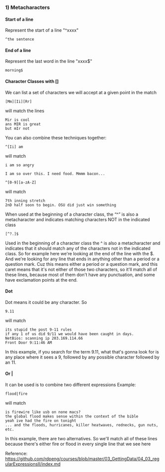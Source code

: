 ### 1) Metacharacters

#### Start of a line
Represent the start of a line "^xxxx"
```[javascript]
^the sentence
```

#### End of a line
Represent the last word in the line "xxxx$"
```[javascript]
morning$
```

#### Character Classes with []

We can list a set of characters we will accept at a given point in the match

```[javascript]
[Mm][Ii][Rr]
```
will match the lines
```[javascript]
Mir is cool
ans MIR is great
but mIr not
```
You can also combine these techniques together:
```[javascript]
^[Ii] am
```
will match
```[javascript]
i am so angry 

I am so over this. I need food. Mmmm bacon...
```
```[javascript]
^[0-9][a-zA-Z]
```
will match
```[javascript]
7th inning stretch
2nD half soon to begin. OSU did just win something
```
When used at the beginning of a character class, the “^” is also a metacharacter and indicates matching characters NOT in the indicated class
```[javascript]
[^?.]$
```
Used in the beginning of a character class the ^ is also a metacharacter and indicates that it should match any of the characters not in the indicated class. So for example here we're looking at the end of the line with the $. And we're looking for any line that ends in anything other than a period or a question mark. Cuz this means either a period or a question mark, and this caret means that it's not either of those two characters, so it'll match all of these lines, because most of them don't have any punctuation, and some have exclamation points at the end.

#### Dot
Dot means it could be any character. So 
```[javascript]
9.11
```
will match
```[javascript]
its stupid the post 9-11 rules
if any 1 of us did 9/11 we would have been caught in days.
NetBios: scanning ip 203.169.114.66
Front Door 9:11:46 AM
```
In this example, if you search for the term 9.11, what that's gonna look for is any place where it sees a 9, followed by any possible character followed by an 11.

#### Or |
It can be used is to combine two different expressions
Example:
```[javascript]
flood|fire
```
will match
```[javascript]
is firewire like usb on none macs?
the global flood makes sense within the context of the bible
yeah ive had the fire on tonight
... and the floods, hurricanes, killer heatwaves, rednecks, gun nuts, etc.
```
In this example, there are two alternatives. So we'll match all of these lines because there's either fire or flood in every single
line that we see here

Reference: https://github.com/rdpeng/courses/blob/master/03_GettingData/04_03_regularExpressionsII/index.md
